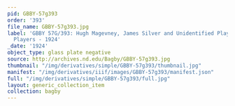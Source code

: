 ```yaml
---
pid: GBBY-57g393
order: '393'
file_name: GBBY-57g393.jpg
label: 'GBBY 57G/393: Hugh Magevney, James Silver and Unidentified Player: Baseball
  Players - 1924'
_date: '1924'
object_type: glass plate negative
source: http://archives.nd.edu/Bagby/GBBY-57g393.jpg
thumbnail: "/img/derivatives/simple/GBBY-57g393/thumbnail.jpg"
manifest: "/img/derivatives/iiif/images/GBBY-57g393/manifest.json"
full: "/img/derivatives/simple/GBBY-57g393/full.jpg"
layout: generic_collection_item
collection: bagby
---
```

